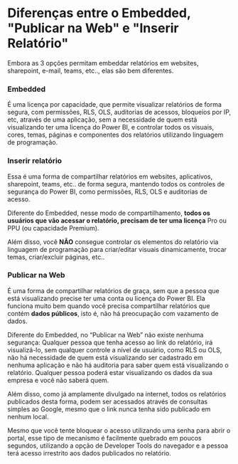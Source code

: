 # Diferenças entre o Embedded, "Publicar na Web" e "Inserir Relatório"

Embora as 3 opções permitam embeddar relatórios em websites, sharepoint, e-mail, teams, etc.., elas são bem diferentes.



### **Embedded**

É uma licença por capacidade, que permite visualizar relatórios de forma segura, com permissões, RLS, OLS, auditorias de acessos, bloqueios por IP, etc, através de uma aplicação, sem a necessidade de quem está visualizando ter uma licença do Power BI, e controlar todos os visuais, cores, temas, páginas e componentes dos relatórios utilizando linguagem de programação.



### **Inserir relatório**

Essa é uma forma de compartilhar relatórios em websites, aplicativos, sharepoint, teams, etc.. de forma segura, mantendo todos os controles de segurança do Power BI, como permissões, RLS, OLS e auditorias de acesso.

Diferente do Embedded, nesse modo de compartilhamento, **todos os usuários que vão acessar o relatório, precisam de ter uma licença** Pro ou PPU (ou capacidade Premium).

Além disso, você **NÃO** consegue controlar os elementos do relatório via linguagem de programação para criar/editar visuais dinamicamente, trocar temas, criar/excluir páginas, etc..



### **Publicar na Web**

É uma forma de compartilhar relatórios de graça, sem que a pessoa que está visualizando precise ter uma conta ou licença do Power BI. Ela funciona muito bem quando você precisa compartilhar relatórios que contém **dados públicos**, isto é, não há preocupação com vazamento de dados.

Diferente do Embedded, no “Publicar na Web” não existe nenhuma segurança: Qualquer pessoa que tenha acesso ao link do relatório, irá visualizá-lo, sem qualquer controle a nível de usuário, como RLS ou OLS, não há necessidade de quem está visualizando ser cadastrado em nenhuma aplicação e não há auditoria para saber quem está visualizando o relatório. Qualquer pessoa poderá estar visualizando os dados da sua empresa e você não saberá quem.

Além disso, como já amplamente divulgado na internet, todos os relatórios publicados desta forma, podem ser acessados através de consultas simples ao Google, mesmo que o link nunca tenha sido publicado em nenhum local.

Mesmo que você tente bloquear o acesso utilizando uma senha para abrir o portal, esse tipo de mecanismo é facilmente quebrado em poucos segundos, utilizando a opção de Developer Tools do navegador e a pessoa terá acesso irrestrito aos dados publicados no relatório.

